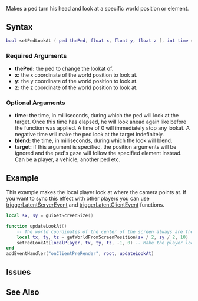 Makes a ped turn his head and look at a specific world position or element.

Syntax
------

``` lua
bool setPedLookAt ( ped thePed, float x, float y, float z [, int time = 3000 [, int blend = 1000 ], element target = nil ] )
```

### Required Arguments

-   **thePed:** the ped to change the lookat of.
-   **x:** the x coordinate of the world position to look at.
-   **y:** the y coordinate of the world position to look at.
-   **z:** the z coordinate of the world position to look at.

### Optional Arguments

-   **time:** the time, in milliseconds, during which the ped will look at the target. Once this time has elapsed, he will look ahead again like before the function was applied. A time of 0 will immediately stop any lookat. A negative time will make the ped look at the target indefinitely.
-   **blend:** the time, in milliseconds, during which the look will blend.
-   **target:** if this argument is specified, the position arguments will be ignored and the ped's gaze will follow the specified element instead. Can be a player, a vehicle, another ped etc.

Example
-------

This example makes the local player look at where the camera points at. If you want to sync this effect with other players you can use [triggerLatentServerEvent](/docs/triggerlatentserverevent.md "wikilink") and [triggerLatentClientEvent](/triggerLatentClientEvent.md "wikilink") functions.

``` lua
local sx, sy = guiGetScreenSize()

function updateLookAt()
    -- The world coordinates of the center of the screen always are the point where the camera really looks at, so get them.
    local tx, ty, tz = getWorldFromScreenPosition(sx / 2, sy / 2, 10)
    setPedLookAt(localPlayer, tx, ty, tz, -1, 0) -- Make the player look that coordinates
end
addEventHandler("onClientPreRender", root, updateLookAt)
```

Issues
------

See Also
--------
